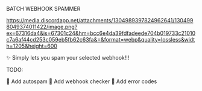 BATCH WEBHOOK SPAMMER

https://media.discordapp.net/attachments/1304989397824962641/1304998049374011422/image.png?ex=67316da4&is=67301c24&hm=bcc6e4da39fdfadeede704b019733c21010c7a6af44cd253c059eb5fb62c63fa&=&format=webp&quality=lossless&width=1205&height=600

✨ Simply lets you spam your selected webhook!!!

TODO:

🔴 Add autospam
🔴 Add webhook checker
🔴 Add error codes
